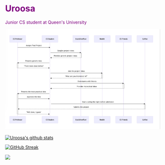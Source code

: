 <h1 style="color:purple;">Uroosa</h1>
<p style="color:purple;">Junior CS student at Queen's University</p>

![image description](https://raw.githubusercontent.com/uroosaimtiaz/uroosaimtiaz/main/Screenshot%202023-04-22%20at%208.53.14%20PM.png)


<a href="https://github.com/uroosaimtiaz/github-readme-stats"><img align="center" src="https://github-readme-stats.vercel.app/api?username=uroosaimtiaz&show_icons=true&include_all_commits=true&theme=buefy&hide_border=true&count_private=true" alt="Uroosa's github stats" /></a> 

[![GitHub Streak](https://streak-stats.demolab.com?user=uroosaimtiaz&theme=buefy)](https://git.io/streak-stats)

<a href="https://github.com/uroosaimtiaz/github-readme-stats"><img align="center" src="https://github-readme-stats.vercel.app/api/top-langs/?username=uroosaimtiaz&layout=compact&theme=buefy&hide_border=true" /></a> 

<!--
**uroosaimtiaz/uroosaimtiaz** is a ✨ _special_ ✨ repository because its `README.md` (this file) appears on your GitHub profile.

Here are some ideas to get you started:

- 🔭 I’m currently working on ...
- 🌱 I’m currently learning ...
- 👯 I’m looking to collaborate on ...
- 🤔 I’m looking for help with ...
- 💬 Ask me about ...
- 📫 How to reach me: ...
- 😄 Pronouns: ...
- ⚡ Fun fact: ...
-->
